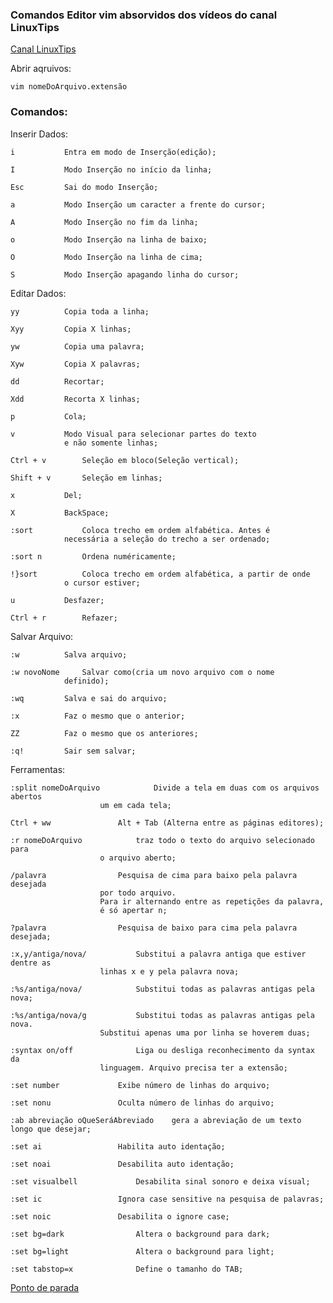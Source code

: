 ### Comandos Editor vim absorvidos dos vídeos do canal LinuxTips

[Canal LinuxTips](https://www.youtube.com/channel/UCJnKVGmXRXrH49Tvrx5X0Sw)

Abrir aqruivos:

	vim nomeDoArquivo.extensão


### Comandos:

Inserir Dados:

	i			Entra em modo de Inserção(edição);

	I			Modo Inserção no início da linha;

	Esc			Sai do modo Inserção;

	a			Modo Inserção um caracter a frente do cursor;

	A			Modo Inserção no fim da linha;

	o			Modo Inserção na linha de baixo;

	O			Modo Inserção na linha de cima;

	S			Modo Inserção apagando linha do cursor;

Editar Dados:

	yy			Copia toda a linha;
                                  
	Xyy			Copia X linhas;

	yw			Copia uma palavra;

	Xyw			Copia X palavras;
                                  
	dd			Recortar;
                                  
	Xdd			Recorta X linhas;
                                  
	p			Cola;
                                  
	v			Modo Visual para selecionar partes do texto
		 		e não somente linhas;

	Ctrl + v		Seleção em bloco(Seleção vertical);
	
	Shift + v		Seleção em linhas;

	x			Del;

	X			BackSpace;

	:sort			Coloca trecho em ordem alfabética. Antes é 
				necessária a seleção do trecho a ser ordenado;

	:sort n			Ordena numéricamente;

	!}sort			Coloca trecho em ordem alfabética, a partir de onde
				o cursor estiver;
	
	u			Desfazer;

	Ctrl + r		Refazer;


Salvar Arquivo:

	:w			Salva arquivo;

	:w novoNome		Salvar como(cria um novo arquivo com o nome
				definido);

	:wq			Salva e sai do arquivo;

	:x			Faz o mesmo que o anterior;

	ZZ			Faz o mesmo que os anteriores;

	:q!			Sair sem salvar;


Ferramentas:

	:split nomeDoArquivo			Divide a tela em duas com os arquivos abertos
						um em cada tela;

	Ctrl + ww				Alt + Tab (Alterna entre as páginas editores);
	
	:r nomeDoArquivo			traz todo o texto do arquivo selecionado para
						o arquivo aberto;
	
	/palavra				Pesquisa de cima para baixo pela palavra desejada
						por todo arquivo.
						Para ir alternando entre as repetições da palavra,
						é só apertar n;
	
	?palavra				Pesquisa de baixo para cima pela palavra desejada;

	:x,y/antiga/nova/			Substitui a palavra antiga que estiver dentre as
						linhas x e y pela palavra nova;

	:%s/antiga/nova/			Substitui todas as palavras antigas pela nova;

	:%s/antiga/nova/g			Substitui todas as palavras antigas pela nova.
						Substitui apenas uma por linha se hoverem duas;
	
	:syntax on/off				Liga ou desliga reconhecimento da syntax da 
						linguagem. Arquivo precisa ter a extensão;

	:set number				Exibe número de linhas do arquivo;

	:set nonu				Oculta número de linhas do arquivo;

	:ab abreviação oQueSeráAbreviado	gera a abreviação de um texto longo que desejar;

	:set ai					Habilita auto identação;

	:set noai				Desabilita auto identação;
	
	:set visualbell				Desabilita sinal sonoro e deixa visual;

	:set ic					Ignora case sensitive na pesquisa de palavras;

	:set noic				Desabilita o ignore case;

	:set bg=dark				Altera o background para dark;

	:set bg=light				Altera o background para light;

	:set tabstop=x				Define o tamanho do TAB;




[Ponto de parada](https://youtu.be/_hJkHTmedEk?t=33)








